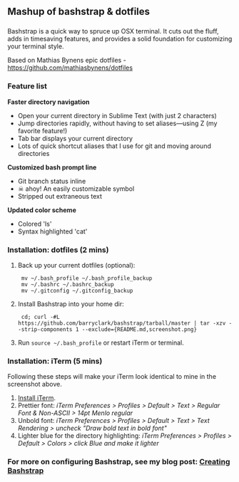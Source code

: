 Mashup of bashstrap & dotfiles
---------
###
Bashstrap is a quick way to spruce up OSX terminal. It cuts out the fluff, adds in timesaving features, and provides a solid foundation for customizing your terminal style.

Based on Mathias Bynens epic dotfiles - https://github.com/mathiasbynens/dotfiles

### Feature list

**Faster directory navigation**

- Open your current directory in Sublime Text (with just 2 characters)
- Jump directories rapidly, without having to set aliases—using Z (my favorite feature!)
- Tab bar displays your current directory
- Lots of quick shortcut aliases that I use for git and moving around directories

**Customized bash prompt line**

- Git branch status inline
- ☠ ahoy! An easily customizable symbol
- Stripped out extraneous text

**Updated color scheme**

- Colored 'ls'
- Syntax highlighted 'cat'

### Installation: dotfiles (2 mins)

1. Back up your current dotfiles (optional):

		mv ~/.bash_profile ~/.bash_profile_backup
		mv ~/.bashrc ~/.bashrc_backup
		mv ~/.gitconfig ~/.gitconfig_backup

2. Install Bashstrap into your home dir:

		cd; curl -#L https://github.com/barryclark/bashstrap/tarball/master | tar -xzv --strip-components 1 --exclude={README.md,screenshot.png}

3. Run `source ~/.bash_profile` or restart iTerm or terminal.

### Installation: iTerm (5 mins)

Following these steps will make your iTerm look identical to mine in the screenshot above.

1. [Install iTerm](http://www.iterm2.com/#/section/downloads).
1. Prettier font: *iTerm Preferences > Profiles > Default > Text > Regular Font & Non-ASCII > 14pt Menlo regular*
1. Unbold font: *iTerm Preferences > Profiles > Default > Text > Text Rendering > uncheck "Draw bold text in bold font"*
1. Lighter blue for the directory highlighting: *iTerm Preferences > Profiles > Default > Colors > click Blue and make it lighter*

### For more on configuring Bashstrap, see my blog post: [Creating Bashstrap](http://barryclark.co/creating-bashstrap)
